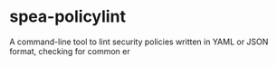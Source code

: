 # spea-policylint
A command-line tool to lint security policies written in YAML or JSON format, checking for common er
